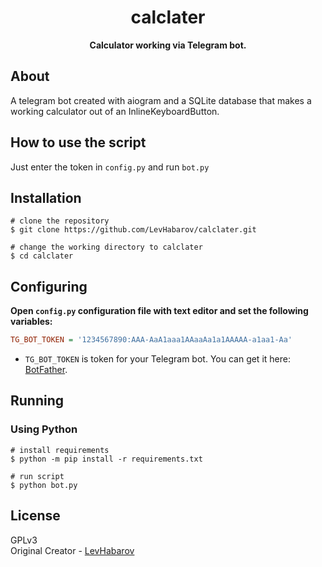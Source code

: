 <h1 align="center">calclater</h1>

<p align="center"><b>Calculator working via Telegram bot.</b></p>

## About

A telegram bot created with aiogram and a SQLite database that makes a working calculator out of an InlineKeyboardButton.

## How to use the script

Just enter the token in `config.py` and run `bot.py`

## Installation
```shell
# clone the repository
$ git clone https://github.com/LevHabarov/calclater.git

# change the working directory to calclater
$ cd calclater
```

## Configuring
**Open `config.py` configuration file with text editor and set the following variables:**
```ini
TG_BOT_TOKEN = '1234567890:AAA-AaA1aaa1AAaaAa1a1AAAAA-a1aa1-Aa'
```
* `TG_BOT_TOKEN` is token for your Telegram bot. You can get it here: [BotFather](https://t.me/BotFather).

## Running
### Using Python
```shell
# install requirements
$ python -m pip install -r requirements.txt

# run script
$ python bot.py
```

## License
GPLv3<br/>
Original Creator - [LevHabarov](https://github.com/LevHabarov)
